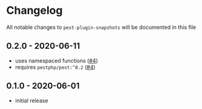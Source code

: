 # Changelog

All notable changes to `pest-plugin-snapshots` will be documented in this file

## 0.2.0 - 2020-06-11

- uses namespaced functions ([#4](https://github.com/spatie/pest-plugin-snapshots/pull/4))
- requires `pestphp/pest:^0.2` ([#4](https://github.com/spatie/pest-plugin-snapshots/pull/4))

## 0.1.0 - 2020-06-01

- initial release
